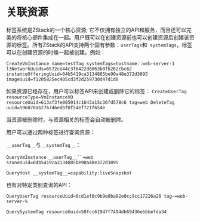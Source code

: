 # 关联资源

标签系统是ZStack的一个核心资源; 它不仅拥有独立的API和服务，而且还可以完美的将核心部件集成在一起。用户既可以在创建资源前也可以创建资源后创建该资源的标签。所有ZStack的API支持两个固有参数：`userTags`和` systemTags`，标签可以在创建资源的时候一起被创建。例如：

`CreateVmInstance name=testTag systemTags=hostname::web-server-1 l3NetworkUuids=6572ce44c3f6422d8063b0fb262cbc62
instanceOfferingUuid=04b5419ca3134885be90a48e372d3895 imageUuid=f1205825ec405cd3f2d259730d47d1d8`

如果资源已经存在，用户可以标签API来创建或删除它的标签：
`CreateUserTag resourceType=VmInstanceVO resourceUuid=613af3fe005914c1643a15c36fd578c6 tag=web
DeleteTag uuid=596070a6276746edbf0f54ef721f654e`

当资源被删除时，与资源相关​​的标签会自动被删除。

用户可以通过两种标签进行查询资源：

`__userTag__`与`__systemTag__`：

`QueryVmInstance` `__userTag__``=web szoneUuid=04b5419ca3134885be90a48e372d3895`

`QueryHost __systemTag__=capability:liveSnapshot`

也有对特定类别查询的API：

`QueryUserTag resourceUuid=0cd1ef8c9b9e0ba82e0cc9cc17226a26 tag~=web-server-%
`

`QuerySystemTag resourceUuid=50fcc61947f7494db69436ebbbefda34`